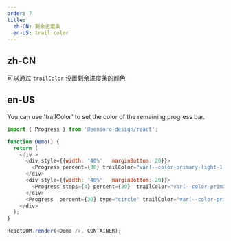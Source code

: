 ```yaml
---
order: 7
title:
  zh-CN: 剩余进度条
  en-US: trail color
---
```


## zh-CN

可以通过 `trailColor` 设置剩余进度条的颜色

## en-US

You can use 'trailColor' to set the color of the remaining progress bar.

```js
import { Progress } from '@sensoro-design/react';

function Demo() {
  return (
    <div >
      <div style={{width: '40%',  marginBottom: 20}}>
        <Progress percent={30} trailColor="var(--color-primary-light-1)"   />
      </div>
      <div style={{width: '40%',  marginBottom: 20}}>
        <Progress steps={4} percent={30}  trailColor="var(--color-primary-light-1)"/>
      </div>
      <Progress  percent={30} type="circle" trailColor="var(--color-primary-light-1)"/>
    </div>
  );
}

ReactDOM.render(<Demo />, CONTAINER);
```
